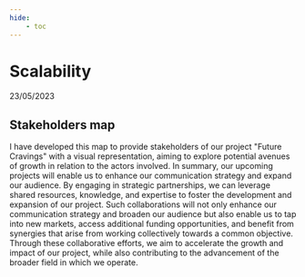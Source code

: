 ```yaml
---
hide:
    - toc
---
```


# **Scalability** 

 23/05/2023

 ## Stakeholders map

 I have developed this map to provide stakeholders of our project "Future Cravings" with a visual representation, aiming to explore potential avenues of growth in relation to the actors involved. In summary, our upcoming projects will enable us to enhance our communication strategy and expand our audience. By engaging in strategic partnerships, we can leverage shared resources, knowledge, and expertise to foster the development and expansion of our project. Such collaborations will not only enhance our communication strategy and broaden our audience but also enable us to tap into new markets, access additional funding opportunities, and benefit from synergies that arise from working collectively towards a common objective. Through these collaborative efforts, we aim to accelerate the growth and impact of our project, while also contributing to the advancement of the broader field in which we operate.









